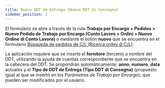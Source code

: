 ```yaml
---
title: Nuevo DDT de Entrega (Nuovo DDT di Consegna)
sidebar_position: 1
---
```


El formulario se abre a través de la ruta **Trabajo por Encargo > Pedidos > Nuevo Pedido de Trabajo por Encargo (Conto Lavoro > Ordini > Nuovo Ordine di Conto Lavoro)** o mediante el botón **nuovo** que se encuentra en el formulario [Búsqueda de pedidos de C/L (Ricerca ordini di C/L)](/docs/subcontractor/subcontractor-orders/insert-subcontractor-orders/new-subcontractor-orders).

La aplicación requiere que se inserte el **fornitore** (tercero) a nombre del DDT, utilizando la ayuda de cuentas correspondiente que se encuentra en la cabecera del DDT. Se propondrán automáticamente: **anno**, **numero**, **data** actuales y el **Tipo de DDT de Entrega (Tipo DDT di Consegna)** (propuesto igual al que se insertó en los *Parámetros de Trabajo por Encargo*), que pueden ser modificados por el usuario.
